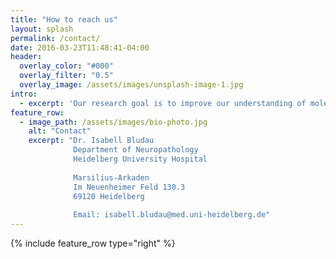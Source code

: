 ```yaml
---
title: "How to reach us"
layout: splash
permalink: /contact/
date: 2016-03-23T11:48:41-04:00
header:
  overlay_color: "#000"
  overlay_filter: "0.5"
  overlay_image: /assets/images/unsplash-image-1.jpg
intro: 
  - excerpt: 'Our research goal is to improve our understanding of molecular and functional diversification.'
feature_row:
  - image_path: /assets/images/bio-photo.jpg
    alt: "Contact"
    excerpt: "Dr. Isabell Bludau
              Department of Neuropathology
              Heidelberg University Hospital
              ​
              Marsilius-Arkaden
              Im Neuenheimer Feld 130.3
              69120 Heidelberg
              ​
              Email: isabell.bludau@med.uni-heidelberg.de"
---
```


{% include feature_row type="right" %}
